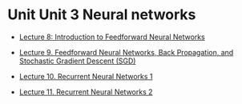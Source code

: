 # Unit Unit 3 Neural networks


* [Lecture 8: Introduction to Feedforward Neural Networks](https://github.com/369geofreeman/MITx-6.86x-Machine-Learning-with-Python/tree/master/week_4/lecture_8)

* [Lecture 9. Feedforward Neural Networks, Back Propagation, and Stochastic Gradient Descent (SGD)](https://github.com/369geofreeman/MITx-6.86x-Machine-Learning-with-Python/tree/master/week_4/lecture_9)

* [Lecture 10. Recurrent Neural Networks 1](https://github.com/369geofreeman/MITx-6.86x-Machine-Learning-with-Python/tree/master/week_4/lecture_10)


* [Lecture 11. Recurrent Neural Networks 2](https://github.com/369geofreeman/MITx-6.86x-Machine-Learning-with-Python/tree/master/week_4/lecture_11)


